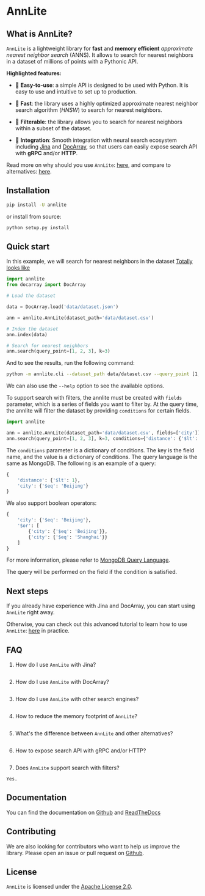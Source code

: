 # AnnLite


## What is AnnLite?

`AnnLite` is a lightweight library for **fast** and **memory efficient** *approximate nearest neighbor search* (ANNS).
It allows to search for nearest neighbors in a dataset of millions of points with a Pythonic API.

**Highlighted features:**

- 🐥 **Easy-to-use**: a simple API is designed to be used with Python. It is easy to use and intuitive to set up to production.

- 🐎 **Fast**: the library uses a highly optimized approximate nearest neighbor search algorithm (*HNSW*) to search for nearest neighbors.

- 🔎 **Filterable**: the library allows you to search for nearest neighbors within a subset of the dataset.

- 🍱 **Integration**: Smooth integration with neural search ecosystem including [Jina](https://github.com/jina-ai/jina) and [DocArray](https://github.com/jina-ai/docarray),
    so that users can easily expose search API with **gRPC** and/or **HTTP**.

Read more on why should you use `AnnLite`: [here](), and compare to alternatives: [here]().


## Installation

```bash
pip install -U annlite
```

or install from source:

```bash
python setup.py install
```

## Quick start

In this example, we will search for nearest neighbors in the dataset [Totally looks like]()

```python
import annlite
from docarray import DocArray

# Load the dataset

data = DocArray.load('data/dataset.json')

ann = annlite.AnnLite(dataset_path='data/dataset.csv')

# Index the dataset
ann.index(data)

# Search for nearest neighbors
ann.search(query_point=[1, 2, 3], k=3)
```

And to see the results, run the following command:

```bash
python -m annlite.cli --dataset_path data/dataset.csv --query_point [1, 2, 3] --k 3
```

We can also use the `--help` option to see the available options.

To support search with filters, the annlite must be created with `fields` parameter, which is a series of fields you want to filter by.
At the query time, the annlite will filter the dataset by providing `conditions` for certain fields.

```python
import annlite

ann = annlite.AnnLite(dataset_path='data/dataset.csv', fields=['city'])
ann.search(query_point=[1, 2, 3], k=3, conditions={'distance': {'$lt': 1}})
```

The `conditions` parameter is a dictionary of conditions. The key is the field name, and the value is a dictionary of conditions.
The query language is the same as MongoDB. The following is an example of a query:

```python
{
    'distance': {'$lt': 1},
    'city': {'$eq': 'Beijing'}
}
```
We also support boolean operators:

```python
{
    'city': {'$eq': 'Beijing'},
    '$or': [
        {'city': {'$eq': 'Beijing'}},
        {'city': {'$eq': 'Shanghai'}}
    ]
}
```
For more information, please refer to [MongoDB Query Language](https://docs.mongodb.com/manual/reference/operator/query/).


The query will be performed on the field if the condition is satisfied.

## Next steps

If you already have experience with Jina and DocArray, you can start using `AnnLite` right away.

Otherwise, you can check out this advanced tutorial to learn how to use `AnnLite`: [here]() in practice.


## FAQ

1. How do I use `AnnLite` with Jina?

```python
```

2. How do I use `AnnLite` with DocArray?

```python
```

3. How do I use `AnnLite` with other search engines?

```python
```

4. How to reduce the memory footprint of `AnnLite`?

```python
```

5. What's the difference between `AnnLite` and other alternatives?

```python
```

6. How to expose search API with gRPC and/or HTTP?

```python
```

7. Does `AnnLite` support search with filters?

```text
Yes.
```


## Documentation

You can find the documentation on [Github]() and [ReadTheDocs]()

## Contributing

We are also looking for contributors who want to help us improve the library.
Please open an issue or pull request on [Github]().

## License

`AnnLite` is licensed under the [Apache License 2.0]().
